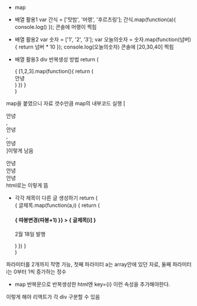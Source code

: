 * map

- 배열 활용1
var 간식 = ['맛밤', '머랭', '후르츠링'];
간식.map(function(a){
  console.log()
});
콘솔에 머랭이 찍힘

- 배열 활용2
var 숫자 = ['1', '2', '3'];
var 오늘의숫자 = 숫자.map(function(넘버){
  return 넘버 * 10
});
console.log(오늘의숫자)
콘솔에 [20,30,40] 찍힘

- 배열 활용3
div 반복생성 방법
  return (
    <div>
      { 
        [1,2,3].map(function(){
          return ( <div>안녕</div> )
        }) 
      }
    </div>
  )
map을 붙였으니 자료 갯수만큼 map의 내부코드 실행
[ <div>안녕</div>, <div>안녕</div>, <div>안녕</div> ]이렇게 남음
<div>안녕</div>
<div>안녕</div>
<div>안녕</div> html로는 이렇게 뜸

- 각각 제목이 다른 글 생성하기
  return (
    <div>
      { 
        글제목.map(function(a,i) {
          return (
          <div className="list" key={i}>
            <h4 onClick = { ()=>{ 따봉변경(따봉+1) }} > { 글제목[i] } </h4>
            <p>2월 18일 발행</p>
          </div> )
        }) 
      }
    </div>
  )
파라미터를 2개까지 작명 가능, 첫째 파라미터 a는 array안에 있던 자료, 둘째 파라미터 i는 0부터 1씩 증가하는 정수

- map 반복문으로 반복생성한 html엔 key={i} 이런 속성을 추가해야한다.
<div className="list" key={i}> 이렇게 해야 리액트가 각 div 구분할 수 있음